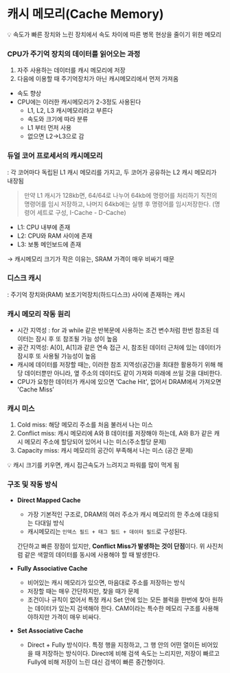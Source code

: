 # 캐시 메모리(Cache Memory)

<aside>
💡 속도가 빠른 장치와 느린 장치에서 속도 차이에 따른 병목 현상을 줄이기 위한 메모리

</aside>

### CPU가 주기억 장치의 데이터를 읽어오는 과정

1. 자주 사용하는 데이터를 캐시 메모리에 저장
2. 다음에 이용할 때 주기억장치가 아닌 캐시메모리에서 먼저 가져옴
- 속도 향상
- CPU에는 이러한 캐시메모리가 2-3정도 사용된다
    - L1, L2, L3 캐시메모리라고 부른다
    - 속도와 크기에 따라 분류
    - L1 부터 먼저 사용
    - 없으면 L2→L3으로 감

### 듀얼 코어 프로세서의 캐시메모리

: 각 코어마다 독립된 L1 캐시 메모리를 가지고, 두 코어가 공유하는 L2 캐시 메모리가 내장됨 

> 만약 L1 캐시가 128kb면, 64/64로 나누어 64kb에 명령어를 처리하기 직전의 명령어를 임시 저장하고, 나머지 64kb에는 실행 후 명령어를 임시저장한다. (명령어 세트로 구성, I-Cache - D-Cache)
> 
- L1: CPU 내부에 존재
- L2: CPU와 RAM 사이에 존재
- L3: 보통 메인보드에 존재

→ 캐시메모리 크기가 작은 이유는, SRAM 가격이 매우 비싸기 때문

### 디스크 캐시

: 주기억 장치와(RAM) 보조기억장치(하드디스크) 사이에 존재하는 캐시

### 캐시 메모리 작동 원리

- 시간 지역성 : for 과 while 같은 반복문에 사용하는 조건 변수처럼 한번 참조된 데이터는 잠시 후 또 참조될 가능 성이 높음
- 공간 지역성: A[0], A[1]과 같은 연속 접근 시, 참조된 데이터 근처에 있는 데이터가 잠시후 또 사용될 가능성이 높음
- 캐시에 데이터를 저장할 때는, 이러한 참조 지역성(공간)을 최대한 활용하기 위해 해당 데이터뿐만 아니라, 옆 주소의 데이터도 같이 가져와 미래에 쓰일 것을 대비한다.
- CPU가 요청한 데이터가 캐시에 있으면 'Cache Hit', 없어서 DRAM에서 가져오면 'Cache Miss’

### 캐시 미스

1. Cold miss: 해당 메모리 주소를 처음 불러서 나는 미스
2. Conflict miss: 캐시 메모리에 A와 B 데이터를 저장해야 하는데, A와 B가 같은 캐시 메모리 주소에 할당되어 있어서 나는 미스(주소할당 문제)
3. Capacity miss: 캐시 메모리의 공간이 부족해서 나는 미스 (공간 문제)

<aside>
💡 캐시 크기를 키우면, 캐시 접근속도가 느려지고 파워를 많이 먹게 됨

</aside>

### **구조 및 작동 방식**

- **Direct Mapped Cache**
    - 가장 기본적인 구조로, DRAM의 여러 주소가 캐시 메모리의 한 주소에 대응되는 다대일 방식
    - 캐시메모리는 `인덱스 필드 + 태그 필드 + 데이터 필드`로 구성된다.
    
    간단하고 빠른 장점이 있지만, **Conflict Miss가 발생하는 것이 단점**이다. 위 사진처럼 같은 색깔의 데이터를 동시에 사용해야 할 때 발생한다.
    
- **Fully Associative Cache**
    - 비어있는 캐시 메모리가 있으면, 마음대로 주소를 저장하는 방식
    - 저장할 때는 매우 간단하지만, 찾을 때가 문제
    - 조건이나 규칙이 없어서 특정 캐시 Set 안에 있는 모든 블럭을 한번에 찾아 원하는 데이터가 있는지 검색해야 한다. CAM이라는 특수한 메모리 구조를 사용해야하지만 가격이 매우 비싸다.
- **Set Associative Cache**
    - Direct + Fully 방식이다. 특정 행을 지정하고, 그 행 안의 어떤 열이든 비어있을 때 저장하는 방식이다. Direct에 비해 검색 속도는 느리지만, 저장이 빠르고 Fully에 비해 저장이 느린 대신 검색이 빠른 중간형이다.
